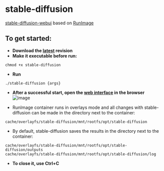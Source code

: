 # stable-diffusion
[stable-diffusion-webui](https://github.com/AUTOMATIC1111/stable-diffusion-webui) based on [RunImage](https://github.com/VHSgunzo/runimage)

## To get started:
* **Download the [latest](https://mega.nz/file/gQs0UYya#ZWVGzgs5jxD6M7CAnN6YeHW7olHx5XnqACyFzfsU-uM) revision**
* **Make it executable before run:**
```
chmod +x stable-diffusion
```
* **Run**
```
./stable-diffusion {args}
```
* **After a successful start, open the [web interface](http://127.0.0.1:7860) in the browser**
![image](https://user-images.githubusercontent.com/57139938/208247917-8caf9936-a5fc-4dd7-8e15-a0ec32665275.png)

* RunImage container runs in overlays mode and all changes with stable-diffusion can be made in the directory next to the container:
```
cache/overlayfs/stable-diffusion/mnt/rootfs/opt/stable-diffusion
```

* By default, stable-diffusion saves the results in the directory next to the container: 
```
cache/overlayfs/stable-diffusion/mnt/rootfs/opt/stable-diffusion/outputs
cache/overlayfs/stable-diffusion/mnt/rootfs/opt/stable-diffusion/log
```

* **To close it, use Ctrl+C**
